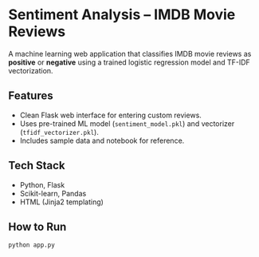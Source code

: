 # Sentiment Analysis – IMDB Movie Reviews

A machine learning web application that classifies IMDB movie reviews as **positive** or **negative** using a trained logistic regression model and TF-IDF vectorization.

## Features
- Clean Flask web interface for entering custom reviews.
- Uses pre-trained ML model (`sentiment_model.pkl`) and vectorizer (`tfidf_vectorizer.pkl`).
- Includes sample data and notebook for reference.

## Tech Stack
- Python, Flask
- Scikit-learn, Pandas
- HTML (Jinja2 templating)

## How to Run
```bash
python app.py
